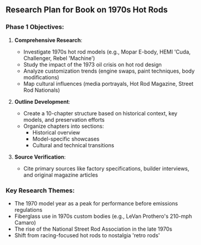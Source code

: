 ## Research Plan for Book on 1970s Hot Rods

### Phase 1 Objectives:
1. **Comprehensive Research**:
   - Investigate 1970s hot rod models (e.g., Mopar E-body, HEMI 'Cuda, Challenger, Rebel 'Machine')
   - Study the impact of the 1973 oil crisis on hot rod design
   - Analyze customization trends (engine swaps, paint techniques, body modifications)
   - Map cultural influences (media portrayals, Hot Rod Magazine, Street Rod Nationals)

2. **Outline Development**:
   - Create a 10-chapter structure based on historical context, key models, and preservation efforts
   - Organize chapters into sections: 
      - Historical overview
      - Model-specific showcases
      - Cultural and technical transitions

3. **Source Verification**:
   - Cite primary sources like factory specifications, builder interviews, and original magazine articles

### Key Research Themes:
- The 1970 model year as a peak for performance before emissions regulations
- Fiberglass use in 1970s custom bodies (e.g., LeVan Prothero's 210-mph Camaro)
- The rise of the National Street Rod Association in the late 1970s
- Shift from racing-focused hot rods to nostalgia 'retro rods'